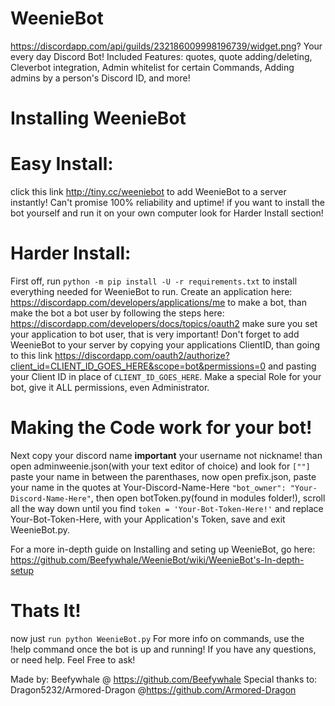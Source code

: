 # WeenieBot
https://discordapp.com/api/guilds/232186009998196739/widget.png?
Your every day Discord Bot! Included Features: quotes, quote adding/deleting, Cleverbot integration, Admin whitelist for certain Commands, Adding admins by a person's Discord ID, and more!  

# Installing WeenieBot
# Easy Install:
click this link http://tiny.cc/weeniebot to add WeenieBot to a server instantly! Can't promise 100% reliability and uptime!
if you want to install the bot yourself and run it on your own computer look for Harder Install section!

# Harder Install:
  First off, run `python -m pip install -U -r requirements.txt` to install everything needed for WeenieBot to run. Create an application here: https://discordapp.com/developers/applications/me to make a bot, than make the bot a bot user
by following the steps here: https://discordapp.com/developers/docs/topics/oauth2 make sure you set your application to bot user, that is very important! Don't forget to add WeenieBot to your server by copying your applications ClientID, than going to this link https://discordapp.com/oauth2/authorize?client_id=CLIENT_ID_GOES_HERE&scope=bot&permissions=0 and pasting your Client ID in place of `CLIENT_ID_GOES_HERE`. Make a special Role for your bot, give it ALL permissions, even Administrator.

# Making the Code work for your bot!
Next copy your discord name **important** your username not nickname! than open adminweenie.json(with your text editor of choice) and look for `[""]` paste your name in between the parenthases, now open prefix.json, paste your name in the quotes at Your-Discord-Name-Here `"bot_owner": "Your-Discord-Name-Here"`, then open botToken.py(found in modules folder!), scroll all the way down until you find `token = 'Your-Bot-Token-Here!'` and replace Your-Bot-Token-Here, with your Application's Token, save and exit WeenieBot.py.

For a more in-depth guide on Installing and seting up WeenieBot, go here: https://github.com/Beefywhale/WeenieBot/wiki/WeenieBot's-In-depth-setup

# Thats It!
now just `run python WeenieBot.py`
For more info on commands, use the !help command once the bot is up and running!
If you have any questions, or need help. Feel Free to ask!


Made by: Beefywhale @ https://github.com/Beefywhale
Special thanks to: Dragon5232/Armored-Dragon @https://github.com/Armored-Dragon 
